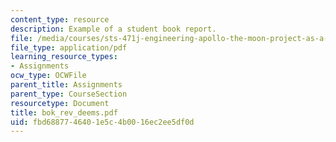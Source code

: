 ```yaml
---
content_type: resource
description: Example of a student book report.
file: /media/courses/sts-471j-engineering-apollo-the-moon-project-as-a-complex-system-spring-2007/fbd6887746401e5c4b0016ec2ee5df0d_bok_rev_deems.pdf
file_type: application/pdf
learning_resource_types:
- Assignments
ocw_type: OCWFile
parent_title: Assignments
parent_type: CourseSection
resourcetype: Document
title: bok_rev_deems.pdf
uid: fbd68877-4640-1e5c-4b00-16ec2ee5df0d
---
```

